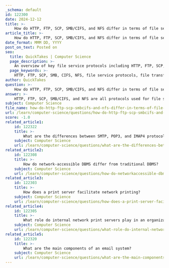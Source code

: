 ```yaml
---
_schema: default
id: 122300
date: 2024-12-12
title: >-
    How do HTTP, FTP, SCP, SMB/CIFS, and NFS differ in terms of file service protocols?
article_title: >-
    How do HTTP, FTP, SCP, SMB/CIFS, and NFS differ in terms of file service protocols?
date_format: MMM DD, YYYY
post_on_text: Posted on
seo:
  title: QuickTakes | Computer Science
  page_description: >-
    An overview of key file service protocols including HTTP, FTP, SCP, SMB/CIFS, and NFS, highlighting their differences in design, functionality, and use cases.
  page_keywords: >-
    HTTP, FTP, SCP, SMB, CIFS, NFS, file service protocols, file transfer, data transfer, secure copy, network file sharing, Unix, Linux, Windows, secure file transfer, file management, cloud storage
author: QuickTakes
question: >-
    How do HTTP, FTP, SCP, SMB/CIFS, and NFS differ in terms of file service protocols?
answer: >-
    HTTP, FTP, SCP, SMB/CIFS, and NFS are all protocols used for file services, but they differ significantly in their design, functionality, and use cases. Here’s an overview of each protocol:\n\n1. **HTTP (Hypertext Transfer Protocol)**:\n   - Primarily used for transferring web pages and resources over the internet.\n   - Not typically considered a file storage protocol, but it can facilitate access to cloud storage services (e.g., Amazon S3, Google Cloud Storage) through RESTful APIs and standard HTTP/HTTPS requests.\n   - Operates over a request-response model, where clients request resources from servers.\n\n2. **FTP (File Transfer Protocol)**:\n   - Designed specifically for transferring files between a client and a server.\n   - Allows users to upload and download files, but it requires the client to modify the data file before transferring it.\n   - Operates in two modes: active and passive, which determine how the connection is established.\n\n3. **SCP (Secure Copy Protocol)**:\n   - A secure method for transferring files between hosts on a network.\n   - Utilizes SSH (Secure Shell) for data transfer, ensuring that the data is encrypted during transmission.\n   - Primarily used for secure file transfers, but does not support advanced file management features like file locking.\n\n4. **SMB/CIFS (Server Message Block/Common Internet File System)**:\n   - A network file-sharing protocol developed by Microsoft, allowing applications to read and write to files and request services from server programs.\n   - Provides a seamless experience for users, making remote files appear as if they are local.\n   - Supports file locking, which prevents multiple processes from corrupting files, and is commonly used for print-sharing capabilities.\n   - CIFS is an open-source dialect of SMB, specifically designed for Windows environments.\n\n5. **NFS (Network File System)**:\n   - Developed for Unix/Linux systems, NFS allows users to access files over a network as if they were on local storage.\n   - Like SMB, it provides a client-server architecture and supports file locking.\n   - NFS is optimized for performance in Unix-like environments and is widely used in network-attached storage (NAS) systems.\n\nIn summary, while HTTP and FTP are more general-purpose protocols for data transfer, SCP focuses on secure file transfers. SMB/CIFS and NFS are specifically designed for file sharing in network environments, with SMB being more prevalent in Windows ecosystems and NFS in Unix/Linux systems. Each protocol has its strengths and is suited for different scenarios based on security, performance, and compatibility requirements.
subject: Computer Science
file_name: how-do-http-ftp-scp-smbcifs-and-nfs-differ-in-terms-of-file-service-protocols.md
url: /learn/computer-science/questions/how-do-http-ftp-scp-smbcifs-and-nfs-differ-in-terms-of-file-service-protocols
score: -1.0
related_article1:
    id: 122322
    title: >-
        What are the differences between SMTP, POP3, and IMAP4 protocols?
    subject: Computer Science
    url: /learn/computer-science/questions/what-are-the-differences-between-smtp-pop3-and-imap4-protocols
related_article2:
    id: 122308
    title: >-
        How do network-accessible DBMS differ from traditional DBMS?
    subject: Computer Science
    url: /learn/computer-science/questions/how-do-networkaccessible-dbms-differ-from-traditional-dbms
related_article3:
    id: 122303
    title: >-
        How does a print server facilitate network printing?
    subject: Computer Science
    url: /learn/computer-science/questions/how-does-a-print-server-facilitate-network-printing
related_article4:
    id: 122305
    title: >-
        What role do internal network print servers play in an organization?
    subject: Computer Science
    url: /learn/computer-science/questions/what-role-do-internal-network-print-servers-play-in-an-organization
related_article5:
    id: 122320
    title: >-
        What are the main components of an email system?
    subject: Computer Science
    url: /learn/computer-science/questions/what-are-the-main-components-of-an-email-system
---
```


&nbsp;